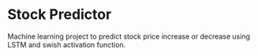 # Stock Predictor
Machine learning project to predict stock price increase or decrease using LSTM and swish activation function.
